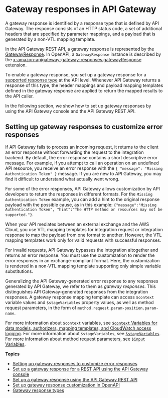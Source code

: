 # Gateway responses in API Gateway<a name="api-gateway-gatewayResponse-definition"></a>

 A gateway response is identified by a response type that is defined by API Gateway\. The response consists of an HTTP status code, a set of additional headers that are specified by parameter mappings, and a payload that is generated by a non\-VTL mapping template\. 

 In the API Gateway REST API, a gateway response is represented by the [GatewayResponse](https://docs.aws.amazon.com/apigateway/latest/api/API_GatewayResponse.html)\. In OpenAPI, a `GatewayResponse` instance is described by the [x\-amazon\-apigateway\-gateway\-responses\.gatewayResponse](api-gateway-swagger-extensions-gateway-responses.gatewayResponse.md) extension\. 

To enable a gateway response, you set up a gateway response for a [supported response type](supported-gateway-response-types.md) at the API level\. Whenever API Gateway returns a response of this type, the header mappings and payload mapping templates defined in the gateway response are applied to return the mapped results to the API caller\. 

 In the following section, we show how to set up gateway responses by using the API Gateway console and the API Gateway REST API\. 

## Setting up gateway responses to customize error responses<a name="customize-gateway-responses"></a>

If API Gateway fails to process an incoming request, it returns to the client an error response without forwarding the request to the integration backend\. By default, the error response contains a short descriptive error message\. For example, if you attempt to call an operation on an undefined API resource, you receive an error response with the `{ "message": "Missing Authentication Token" }` message\. If you are new to API Gateway, you may find it difficult to understand what actually went wrong\. 

 For some of the error responses, API Gateway allows customization by API developers to return the responses in different formats\. For the `Missing Authentication Token` example, you can add a hint to the original response payload with the possible cause, as in this example: `{"message":"Missing Authentication Token", "hint":"The HTTP method or resources may not be supported."}`\. 

 When your API mediates between an external exchange and the AWS Cloud, you use VTL mapping templates for integration request or integration response to map the payload from one format to another\. However, the VTL mapping templates work only for valid requests with successful responses\. 

For invalid requests, API Gateway bypasses the integration altogether and returns an error response\. You must use the customization to render the error responses in an exchange\-compliant format\. Here, the customization is rendered in a non\-VTL mapping template supporting only simple variable substitutions\. 

 Generalizing the API Gateway\-generated error response to any responses generated by API Gateway, we refer to them as *gateway responses*\. This distinguishes API Gateway\-generated responses from the integration responses\. A gateway response mapping template can access `$context` variable values and `$stageVariables` property values, as well as method request parameters, in the form of `method.request.param-position.param-name`\. 

For more information about `$context` variables, see [`$context` Variables for data models, authorizers, mapping templates, and CloudWatch access logging](api-gateway-mapping-template-reference.md#context-variable-reference)\. For more information about `$stageVariables`, see [`$stageVariables`](api-gateway-mapping-template-reference.md#stagevariables-template-reference)\. For more information about method request parameters, see [`$input` Variables](api-gateway-mapping-template-reference.md#input-variable-reference)\.

**Topics**
+ [Setting up gateway responses to customize error responses](#customize-gateway-responses)
+ [Set up a gateway response for a REST API using the API Gateway console](set-up-gateway-response-using-the-console.md)
+ [Set up a gateway response using the API Gateway REST API](set-up-gateway-response-using-the-api.md)
+ [Set up gateway response customization in OpenAPI](set-up-gateway-responses-in-swagger.md)
+ [Gateway response types](supported-gateway-response-types.md)